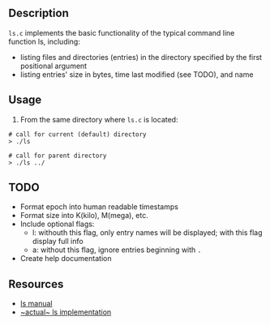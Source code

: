 ## Description
`ls.c` implements the basic functionality of the typical command line function
 ls, including:
* listing files and directories (entries) in the directory specified by the
 first positional argument
* listing entries' size in bytes, time last modified (see TODO), and name

## Usage
1. From the same directory where `ls.c` is located:
```
# call for current (default) directory
> ./ls

# call for parent directory
> ./ls ../
```

## TODO
* Format epoch into human readable timestamps
* Format size into K(kilo), M(mega), etc.
* Include optional flags:
  * l: withouth this flag, only entry names will be displayed; with this flag
   display full info
  * a: without this flag, ignore entries beginning with `.`
* Create help documentation

## Resources
* [ls manual](https://linuxcommand.org/lc3_man_pages/ls1.html)
* [~actual~ ls implementation](https://git.savannah.gnu.org/cgit/coreutils.git/tree/src/ls.c)
